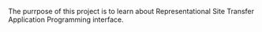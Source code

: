 The purrpose of this project is to learn about Representational Site Transfer Application Programming interface.
